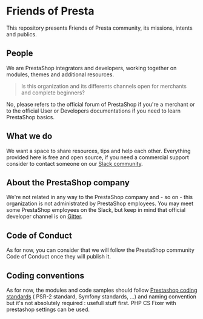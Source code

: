 # Friends of Presta

This repository presents Friends of Presta community, its missions, intents and publics.

## People

We are PrestaShop integrators and developers, working together on modules, themes and additional resources.

> Is this organization and its differents channels open for merchants and complete beginners?

No, please refers to the official forum of PrestaShop if you're a merchant or to the official User or Developers documentations if you need to learn PrestaShop basics.

## What we do

We want a space to share resources, tips and help each other.
Everything provided here is free and open source, if you need a commercial support consider to contact someone on our [Slack community](http://friends-of-presta.slack.com).

## About the PrestaShop company

We're not related in any way to the PrestaShop company and - so on - this organization is not administrated by PrestaShop employees.
You may meet some PrestaShop employees on the Slack, but keep in mind that official developer channel is on [Gitter](https://gitter.im/PrestaShop/General).

## Code of Conduct

As for now, you can consider that we will follow the PrestaShop community Code of Conduct once they will publish it. 

## Coding conventions

As for now, the modules and code samples should follow [Prestashop coding standards](https://devdocs.prestashop.com/1.7/development/coding-standards/) ( PSR-2 standard, Symfony standards, ...) and naming convention but it's not absolutely required : usefull stuff first.
PHP CS Fixer with prestashop settings can be used.
